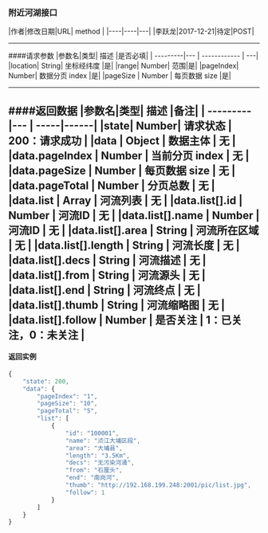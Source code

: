### 附近河湖接口

|作者|修改日期|URL| method |
|----|----|---|
|李跃龙|2017-12-21|待定|POST|

------------

####请求参数
|参数名|类型| 描述 |是否必填|
| ---------|--- | ------------ | ---|
|location| String| 坐标经纬度 |是|
|range| Number| 范围|是|
|pageIndex| Number| 数据分页 index |是|
|pageSize | Number | 每页数据 size |是|

-------------------------------
####返回数据
|参数名|类型| 描述 |备注|
| ---------|--- | -----|------|
|state| Number| 请求状态 | 200：请求成功 |
|data | Object | 数据主体 | 无 |
|data.pageIndex | Number | 当前分页 index | 无 |
|data.pageSize | Number | 每页数据 size | 无 |
|data.pageTotal | Number | 分页总数 | 无 |
|data.list | Array | 河流列表 | 无 |
|data.list[].id | Number | 河流ID | 无 |
|data.list[].name | Number | 河流ID | 无 |
|data.list[].area | String | 河流所在区域 | 无 |
|data.list[].length | String | 河流长度 | 无 |
|data.list[].decs | String | 河流描述 | 无 |
|data.list[].from | String | 河流源头 | 无 |
|data.list[].end | String | 河流终点 | 无 |
|data.list[].thumb | String | 河流缩略图 | 无 |
|data.list[].follow | Number | 是否关注 | 1：已关注，0：未关注 |
-------------------------------------
#### 返回实例
```javascript
{
    "state": 200,
    "data": {
        "pageIndex": "1",
        "pageSize": "10",
        "pageTotal": "5",
        "list": [
            {
                "id": "100001",
                "name": "浈江大埔区段",
                "area": "大埔县",
                "length": "3.5Km",
                "decs": "无污染河涌",
                "from": "石厘头",
                "end": "南岗河",
                "thumb": "http://192.168.199.248:2001/pic/list.jpg",
                "follow": 1
            }
        ]
    }
}
```
